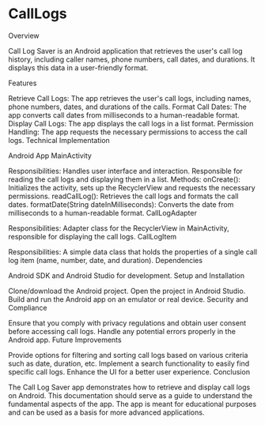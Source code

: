 # CallLogs

Overview

Call Log Saver is an Android application that retrieves the user's call log history, including caller names, phone numbers, call dates, and durations. It displays this data in a user-friendly format.

Features

Retrieve Call Logs: The app retrieves the user's call logs, including names, phone numbers, dates, and durations of the calls.
Format Call Dates: The app converts call dates from milliseconds to a human-readable format.
Display Call Logs: The app displays the call logs in a list format.
Permission Handling: The app requests the necessary permissions to access the call logs.
Technical Implementation

Android App
MainActivity

Responsibilities: Handles user interface and interaction. Responsible for reading the call logs and displaying them in a list.
Methods:
onCreate(): Initializes the activity, sets up the RecyclerView and requests the necessary permissions.
readCallLog(): Retrieves the call logs and formats the call dates.
formatDate(String dateInMilliseconds): Converts the date from milliseconds to a human-readable format.
CallLogAdapter

Responsibilities: Adapter class for the RecyclerView in MainActivity, responsible for displaying the call logs.
CallLogItem

Responsibilities: A simple data class that holds the properties of a single call log item (name, number, date, and duration).
Dependencies

Android SDK and Android Studio for development.
Setup and Installation

Clone/download the Android project.
Open the project in Android Studio.
Build and run the Android app on an emulator or real device.
Security and Compliance

Ensure that you comply with privacy regulations and obtain user consent before accessing call logs.
Handle any potential errors properly in the Android app.
Future Improvements

Provide options for filtering and sorting call logs based on various criteria such as date, duration, etc.
Implement a search functionality to easily find specific call logs.
Enhance the UI for a better user experience.
Conclusion

The Call Log Saver app demonstrates how to retrieve and display call logs on Android. This documentation should serve as a guide to understand the fundamental aspects of the app. The app is meant for educational purposes and can be used as a basis for more advanced applications.
